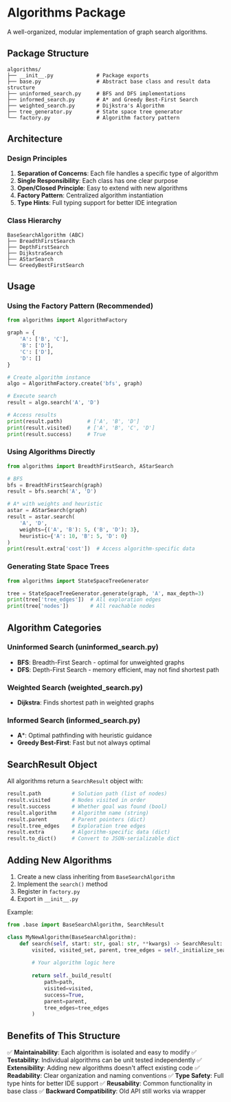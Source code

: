# Algorithms Package

A well-organized, modular implementation of graph search algorithms.

## Package Structure

```
algorithms/
├── __init__.py              # Package exports
├── base.py                  # Abstract base class and result data structure
├── uninformed_search.py     # BFS and DFS implementations
├── informed_search.py       # A* and Greedy Best-First Search
├── weighted_search.py       # Dijkstra's Algorithm
├── tree_generator.py        # State space tree generator
└── factory.py               # Algorithm factory pattern
```

## Architecture

### Design Principles

1. **Separation of Concerns**: Each file handles a specific type of algorithm
2. **Single Responsibility**: Each class has one clear purpose
3. **Open/Closed Principle**: Easy to extend with new algorithms
4. **Factory Pattern**: Centralized algorithm instantiation
5. **Type Hints**: Full typing support for better IDE integration

### Class Hierarchy

```
BaseSearchAlgorithm (ABC)
├── BreadthFirstSearch
├── DepthFirstSearch
├── DijkstraSearch
├── AStarSearch
└── GreedyBestFirstSearch
```

## Usage

### Using the Factory Pattern (Recommended)

```python
from algorithms import AlgorithmFactory

graph = {
    'A': ['B', 'C'],
    'B': ['D'],
    'C': ['D'],
    'D': []
}

# Create algorithm instance
algo = AlgorithmFactory.create('bfs', graph)

# Execute search
result = algo.search('A', 'D')

# Access results
print(result.path)        # ['A', 'B', 'D']
print(result.visited)     # ['A', 'B', 'C', 'D']
print(result.success)     # True
```

### Using Algorithms Directly

```python
from algorithms import BreadthFirstSearch, AStarSearch

# BFS
bfs = BreadthFirstSearch(graph)
result = bfs.search('A', 'D')

# A* with weights and heuristic
astar = AStarSearch(graph)
result = astar.search(
    'A', 'D',
    weights={('A', 'B'): 5, ('B', 'D'): 3},
    heuristic={'A': 10, 'B': 5, 'D': 0}
)
print(result.extra['cost'])  # Access algorithm-specific data
```

### Generating State Space Trees

```python
from algorithms import StateSpaceTreeGenerator

tree = StateSpaceTreeGenerator.generate(graph, 'A', max_depth=3)
print(tree['tree_edges'])  # All exploration edges
print(tree['nodes'])       # All reachable nodes
```

## Algorithm Categories

### Uninformed Search (uninformed_search.py)
- **BFS**: Breadth-First Search - optimal for unweighted graphs
- **DFS**: Depth-First Search - memory efficient, may not find shortest path

### Weighted Search (weighted_search.py)
- **Dijkstra**: Finds shortest path in weighted graphs

### Informed Search (informed_search.py)
- **A***: Optimal pathfinding with heuristic guidance
- **Greedy Best-First**: Fast but not always optimal

## SearchResult Object

All algorithms return a `SearchResult` object with:

```python
result.path          # Solution path (list of nodes)
result.visited       # Nodes visited in order
result.success       # Whether goal was found (bool)
result.algorithm     # Algorithm name (string)
result.parent        # Parent pointers (dict)
result.tree_edges    # Exploration tree edges
result.extra         # Algorithm-specific data (dict)
result.to_dict()     # Convert to JSON-serializable dict
```

## Adding New Algorithms

1. Create a new class inheriting from `BaseSearchAlgorithm`
2. Implement the `search()` method
3. Register in `factory.py`
4. Export in `__init__.py`

Example:

```python
from .base import BaseSearchAlgorithm, SearchResult

class MyNewAlgorithm(BaseSearchAlgorithm):
    def search(self, start: str, goal: str, **kwargs) -> SearchResult:
        visited, visited_set, parent, tree_edges = self._initialize_search(start)
        
        # Your algorithm logic here
        
        return self._build_result(
            path=path,
            visited=visited,
            success=True,
            parent=parent,
            tree_edges=tree_edges
        )
```

## Benefits of This Structure

✅ **Maintainability**: Each algorithm is isolated and easy to modify
✅ **Testability**: Individual algorithms can be unit tested independently
✅ **Extensibility**: Adding new algorithms doesn't affect existing code
✅ **Readability**: Clear organization and naming conventions
✅ **Type Safety**: Full type hints for better IDE support
✅ **Reusability**: Common functionality in base class
✅ **Backward Compatibility**: Old API still works via wrapper

